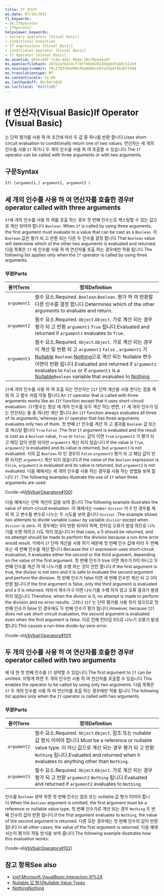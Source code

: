 ```yaml
---
title: If 연산자
ms.date: 07/20/2015
f1_keywords:
- vb.IfOperator
- IfOperator
helpviewer_keywords:
- ternary operators [Visual Basic]
- conditional execution
- If expressions [Visual Basic]
- conditional operator [Visual Basic]
- If Operator [Visual Basic]
ms.assetid: dd56c9df-7cd4-442c-9ba6-20c70ee44c8f
ms.openlocfilehash: 28fb2afb2c4cf78ffbbb028145de647a8dc512ed
ms.sourcegitcommit: f8c270376ed905f6a8896ce0fe25b4f4b38ff498
ms.translationtype: MT
ms.contentlocale: ko-KR
ms.lasthandoff: 06/04/2020
ms.locfileid: "84371105"
---
```

# <a name="if-operator-visual-basic"></a><span data-ttu-id="41769-102">If 연산자(Visual Basic)</span><span class="sxs-lookup"><span data-stu-id="41769-102">If Operator (Visual Basic)</span></span>

<span data-ttu-id="41769-103">는 단락 평가를 사용 하 여 조건에 따라 두 값 중 하나를 반환 합니다.</span><span class="sxs-lookup"><span data-stu-id="41769-103">Uses short-circuit evaluation to conditionally return one of two values.</span></span> <span data-ttu-id="41769-104">연산자는 세 개의 인수를 사용 `If` 하거나 두 개의 인수를 사용 하 여 호출할 수 있습니다.</span><span class="sxs-lookup"><span data-stu-id="41769-104">The `If` operator can be called with three arguments or with two arguments.</span></span>

## <a name="syntax"></a><span data-ttu-id="41769-105">구문</span><span class="sxs-lookup"><span data-stu-id="41769-105">Syntax</span></span>

```vb
If( [argument1,] argument2, argument3 )
```

## <a name="if-operator-called-with-three-arguments"></a><span data-ttu-id="41769-106">세 개의 인수를 사용 하 여 연산자를 호출한 경우</span><span class="sxs-lookup"><span data-stu-id="41769-106">If operator called with three arguments</span></span>

<span data-ttu-id="41769-107">`If`세 개의 인수를 사용 하 여를 호출 하는 경우 첫 번째 인수는로 캐스팅할 수 있는 값으로 계산 되어야 합니다 `Boolean` .</span><span class="sxs-lookup"><span data-stu-id="41769-107">When `If` is called by using three arguments, the first argument must evaluate to a value that can be cast as a `Boolean`.</span></span> <span data-ttu-id="41769-108">이 `Boolean` 값은 평가 되 고 반환 되는 다른 두 인수를 결정 합니다.</span><span class="sxs-lookup"><span data-stu-id="41769-108">That `Boolean` value will determine which of the other two arguments is evaluated and returned.</span></span> <span data-ttu-id="41769-109">다음 목록은 `If` 세 인수를 사용 하 여 연산자를 호출 하는 경우에만 적용 됩니다.</span><span class="sxs-lookup"><span data-stu-id="41769-109">The following list applies only when the `If` operator is called by using three arguments.</span></span>

### <a name="parts"></a><span data-ttu-id="41769-110">부분</span><span class="sxs-lookup"><span data-stu-id="41769-110">Parts</span></span>

|<span data-ttu-id="41769-111">용어</span><span class="sxs-lookup"><span data-stu-id="41769-111">Term</span></span>|<span data-ttu-id="41769-112">정의</span><span class="sxs-lookup"><span data-stu-id="41769-112">Definition</span></span>|
|---|---|
|`argument1`|<span data-ttu-id="41769-113">필수 요소.</span><span class="sxs-lookup"><span data-stu-id="41769-113">Required.</span></span> <span data-ttu-id="41769-114">`Boolean`.</span><span class="sxs-lookup"><span data-stu-id="41769-114">`Boolean`.</span></span> <span data-ttu-id="41769-115">평가 하 여 반환할 다른 인수를 결정 합니다.</span><span class="sxs-lookup"><span data-stu-id="41769-115">Determines which of the other arguments to evaluate and return.</span></span>|
|`argument2`|<span data-ttu-id="41769-116">필수 요소.</span><span class="sxs-lookup"><span data-stu-id="41769-116">Required.</span></span> <span data-ttu-id="41769-117">`Object`.</span><span class="sxs-lookup"><span data-stu-id="41769-117">`Object`.</span></span> <span data-ttu-id="41769-118">가로 계산 되는 경우 평가 되 고 반환 `argument1` `True` 됩니다.</span><span class="sxs-lookup"><span data-stu-id="41769-118">Evaluated and returned if `argument1` evaluates to `True`.</span></span>|
|`argument3`|<span data-ttu-id="41769-119">필수 요소.</span><span class="sxs-lookup"><span data-stu-id="41769-119">Required.</span></span> <span data-ttu-id="41769-120">`Object`.</span><span class="sxs-lookup"><span data-stu-id="41769-120">`Object`.</span></span> <span data-ttu-id="41769-121">가로 계산 되는 경우이 계산 및 반환 되 고 `argument1` `False` , `argument1` 가 [Nullable](../../programming-guide/language-features/data-types/nullable-value-types.md) `Boolean` [Nothing](../nothing.md)으로 계산 되는 Nullable 변수 이면이 반환 됩니다.</span><span class="sxs-lookup"><span data-stu-id="41769-121">Evaluated and returned if `argument1` evaluates to `False` or if `argument1` is a [Nullable](../../programming-guide/language-features/data-types/nullable-value-types.md)`Boolean` variable that evaluates to [Nothing](../nothing.md).</span></span>|

<span data-ttu-id="41769-122">`If`세 개의 인수를 사용 하 여 호출 되는 연산자는 `IIf` 단락 계산을 사용 한다는 점을 제외 하 고 함수 처럼 작동 합니다.</span><span class="sxs-lookup"><span data-stu-id="41769-122">An `If` operator that is called with three arguments works like an `IIf` function except that it uses short-circuit evaluation.</span></span> <span data-ttu-id="41769-123">`IIf`함수는 항상 세 개의 인수를 모두 계산 하는 반면, `If` 세 개의 인수가 있는 연산자는 둘 중 하나만 계산 합니다.</span><span class="sxs-lookup"><span data-stu-id="41769-123">An `IIf` function always evaluates all three of its arguments, whereas an `If` operator that has three arguments evaluates only two of them.</span></span> <span data-ttu-id="41769-124">첫 번째 `If` 인수를 계산 하 고 결과를 `Boolean` 값 또는로 캐스팅 합니다 `True` `False` .</span><span class="sxs-lookup"><span data-stu-id="41769-124">The first `If` argument is evaluated and the result is cast as a `Boolean` value, `True` or `False`.</span></span> <span data-ttu-id="41769-125">값이 이면 `True` `argument2` 가 평가 되 고 해당 값이 반환 되지만 `argument3` 계산 되지 않습니다.</span><span class="sxs-lookup"><span data-stu-id="41769-125">If the value is `True`, `argument2` is evaluated and its value is returned, but `argument3` is not evaluated.</span></span> <span data-ttu-id="41769-126">식의 값 `Boolean` 이 인 경우이 `False` `argument3` 평가 되 고 해당 값이 반환 되지만 `argument2` 계산 되지 않습니다.</span><span class="sxs-lookup"><span data-stu-id="41769-126">If the value of the `Boolean` expression is `False`, `argument3` is evaluated and its value is returned, but `argument2` is not evaluated.</span></span> <span data-ttu-id="41769-127">다음 예에서는 세 개의 인수를 사용 하는 경우를 사용 하는 방법을 보여 줍니다 `If` .</span><span class="sxs-lookup"><span data-stu-id="41769-127">The following examples illustrate the use of `If` when three arguments are used:</span></span>

[!code-vb[VbVbalrOperators#100](~/samples/snippets/visualbasic/VS_Snippets_VBCSharp/VbVbalrOperators/VB/Class4.vb#100)]

<span data-ttu-id="41769-128">다음 예에서는 단락 계산의 값을 보여 줍니다.</span><span class="sxs-lookup"><span data-stu-id="41769-128">The following example illustrates the value of short-circuit evaluation.</span></span> <span data-ttu-id="41769-129">이 예에서는 `number` `divisor` 이 0 인 경우를 제외 하 고 변수를 변수로 나누는 두 시도를 보여 줍니다 `divisor` .</span><span class="sxs-lookup"><span data-stu-id="41769-129">The example shows two attempts to divide variable `number` by variable `divisor` except when `divisor` is zero.</span></span> <span data-ttu-id="41769-130">이 경우에는 0이 반환 되어야 하며, 런타임 오류가 발생 하므로 나누기를 수행 하려고 시도 하지 않습니다.</span><span class="sxs-lookup"><span data-stu-id="41769-130">In that case, a 0 should be returned, and no attempt should be made to perform the division because a run-time error would result.</span></span> <span data-ttu-id="41769-131">식에서 `If` 단락 계산을 사용 하기 때문에 첫 번째 인수 값에 따라 두 번째 또는 세 번째 인수를 계산 합니다.</span><span class="sxs-lookup"><span data-stu-id="41769-131">Because the `If` expression uses short-circuit evaluation, it evaluates either the second or the third argument, depending on the value of the first argument.</span></span> <span data-ttu-id="41769-132">첫 번째 인수가 true 이면 제수가 0이 아니고 두 번째 인수를 계산 하 여 나누기를 수행 하는 것이 안전 합니다.</span><span class="sxs-lookup"><span data-stu-id="41769-132">If the first argument is true, the divisor is not zero and it is safe to evaluate the second argument and perform the division.</span></span> <span data-ttu-id="41769-133">첫 번째 인수가 false 이면 세 번째 인수만 계산 되 고 0이 반환 됩니다.</span><span class="sxs-lookup"><span data-stu-id="41769-133">If the first argument is false, only the third argument is evaluated and a 0 is returned.</span></span> <span data-ttu-id="41769-134">따라서 제수가 0 이면 나누기를 수행 하지 않고 오류 결과가 발생 하지 않습니다.</span><span class="sxs-lookup"><span data-stu-id="41769-134">Therefore, when the divisor is 0, no attempt is made to perform the division and no error results.</span></span> <span data-ttu-id="41769-135">그러나 `IIf` 는 단락 평가를 사용 하지 않으므로 첫 번째 인수가 false 인 경우에도 두 번째 인수가 평가 됩니다.</span><span class="sxs-lookup"><span data-stu-id="41769-135">However, because `IIf` does not use short-circuit evaluation, the second argument is evaluated even when the first argument is false.</span></span> <span data-ttu-id="41769-136">이로 인해 런타임 0으로 나누기 오류가 발생 합니다.</span><span class="sxs-lookup"><span data-stu-id="41769-136">This causes a run-time divide-by-zero error.</span></span>

[!code-vb[VbVbalrOperators#101](~/samples/snippets/visualbasic/VS_Snippets_VBCSharp/VbVbalrOperators/VB/Class4.vb#101)]

## <a name="if-operator-called-with-two-arguments"></a><span data-ttu-id="41769-137">두 개의 인수를 사용 하 여 연산자를 호출한 경우</span><span class="sxs-lookup"><span data-stu-id="41769-137">If operator called with two arguments</span></span>

<span data-ttu-id="41769-138">에 대 한 첫 번째 인수를 `If` 생략할 수 있습니다.</span><span class="sxs-lookup"><span data-stu-id="41769-138">The first argument to `If` can be omitted.</span></span> <span data-ttu-id="41769-139">이렇게 하면 두 개의 인수만 사용 하 여 연산자를 호출할 수 있습니다.</span><span class="sxs-lookup"><span data-stu-id="41769-139">This enables the operator to be called by using only two arguments.</span></span> <span data-ttu-id="41769-140">다음 목록은 `If` 두 개의 인수를 사용 하 여 연산자를 호출 하는 경우에만 적용 됩니다.</span><span class="sxs-lookup"><span data-stu-id="41769-140">The following list applies only when the `If` operator is called with two arguments.</span></span>

### <a name="parts"></a><span data-ttu-id="41769-141">부분</span><span class="sxs-lookup"><span data-stu-id="41769-141">Parts</span></span>

|<span data-ttu-id="41769-142">용어</span><span class="sxs-lookup"><span data-stu-id="41769-142">Term</span></span>|<span data-ttu-id="41769-143">정의</span><span class="sxs-lookup"><span data-stu-id="41769-143">Definition</span></span>|
|---|---|
|`argument2`|<span data-ttu-id="41769-144">필수 요소.</span><span class="sxs-lookup"><span data-stu-id="41769-144">Required.</span></span> <span data-ttu-id="41769-145">`Object`.</span><span class="sxs-lookup"><span data-stu-id="41769-145">`Object`.</span></span> <span data-ttu-id="41769-146">참조 또는 nullable 값 형식 이어야 합니다.</span><span class="sxs-lookup"><span data-stu-id="41769-146">Must be a reference or nullable value type.</span></span> <span data-ttu-id="41769-147">이 아닌 값으로 계산 되는 경우 평가 되 고 반환 `Nothing` 됩니다.</span><span class="sxs-lookup"><span data-stu-id="41769-147">Evaluated and returned when it evaluates to anything other than `Nothing`.</span></span>|
|`argument3`|<span data-ttu-id="41769-148">필수 요소.</span><span class="sxs-lookup"><span data-stu-id="41769-148">Required.</span></span> <span data-ttu-id="41769-149">`Object`.</span><span class="sxs-lookup"><span data-stu-id="41769-149">`Object`.</span></span> <span data-ttu-id="41769-150">가로 계산 되는 경우 평가 되 고 반환 `argument2` `Nothing` 됩니다.</span><span class="sxs-lookup"><span data-stu-id="41769-150">Evaluated and returned if `argument2` evaluates to `Nothing`.</span></span>|

<span data-ttu-id="41769-151">인수를 `Boolean` 생략 하면 첫 번째 인수는 참조 또는 nullable 값 형식 이어야 합니다.</span><span class="sxs-lookup"><span data-stu-id="41769-151">When the `Boolean` argument is omitted, the first argument must be a reference or nullable value type.</span></span> <span data-ttu-id="41769-152">첫 번째 인수가로 계산 되는 경우 `Nothing` 두 번째 인수의 값이 반환 됩니다.</span><span class="sxs-lookup"><span data-stu-id="41769-152">If the first argument evaluates to `Nothing`, the value of the second argument is returned.</span></span> <span data-ttu-id="41769-153">다른 모든 경우에는 첫 번째 인수의 값이 반환 됩니다.</span><span class="sxs-lookup"><span data-stu-id="41769-153">In all other cases, the value of the first argument is returned.</span></span> <span data-ttu-id="41769-154">다음 예에서는이 평가의 작동 방식을 보여 줍니다.</span><span class="sxs-lookup"><span data-stu-id="41769-154">The following example illustrates how this evaluation works:</span></span>

[!code-vb[VbVbalrOperators#102](~/samples/snippets/visualbasic/VS_Snippets_VBCSharp/VbVbalrOperators/VB/Class4.vb#102)]

## <a name="see-also"></a><span data-ttu-id="41769-155">참고 항목</span><span class="sxs-lookup"><span data-stu-id="41769-155">See also</span></span>

- <xref:Microsoft.VisualBasic.Interaction.IIf%2A>
- [<span data-ttu-id="41769-156">Nullable 값 형식</span><span class="sxs-lookup"><span data-stu-id="41769-156">Nullable Value Types</span></span>](../../programming-guide/language-features/data-types/nullable-value-types.md)
- [<span data-ttu-id="41769-157">Nothing</span><span class="sxs-lookup"><span data-stu-id="41769-157">Nothing</span></span>](../nothing.md)
